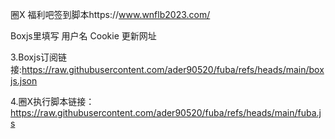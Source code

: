 圈X 福利吧签到脚本https://www.wnflb2023.com/

Boxjs里填写 用户名 Cookie 更新网址

3.Boxjs订阅链接:https://raw.githubusercontent.com/ader90520/fuba/refs/heads/main/boxjs.json

4.圈X执行脚本链接：https://raw.githubusercontent.com/ader90520/fuba/refs/heads/main/fuba.js
